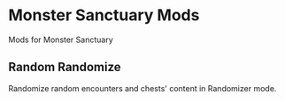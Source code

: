 # Monster Sanctuary Mods

Mods for Monster Sanctuary

## Random Randomize

Randomize random encounters and chests' content in Randomizer mode.
